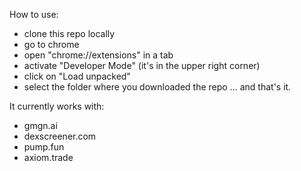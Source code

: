 How to use:
- clone this repo locally
- go to chrome
- open "chrome://extensions" in a tab
- activate "Developer Mode" (it's in the upper right corner)
- click on "Load unpacked"
- select the folder where you downloaded the repo
... and that's it.

It currently works with:
- gmgn.ai
- dexscreener.com
- pump.fun
- axiom.trade



